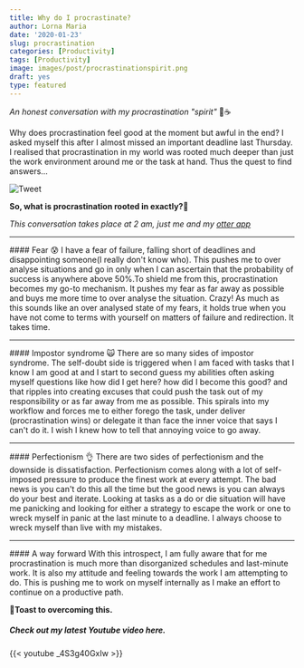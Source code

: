 ```yaml
---
title: Why do I procrastinate?
author: Lorna Maria
date: '2020-01-23'
slug: procrastination
categories: [Productivity]
tags: [Productivity]
image: images/post/procrastinationspirit.png
draft: yes
type: featured 
---
```

*An honest conversation with my procrastination "spirit"* 🐸☕️

Why does procrastination feel good at the moment but awful in the end? I asked myself this after I almost missed an important deadline last Thursday. I realised that procrastination in my world was rooted much deeper than just the work environment around me or the task at hand. Thus the quest to find answers…<br>

![Tweet](/images/post/procrastinationscreenshot.png) <br>

**So, what is procrastination rooted in exactly?**🤔

*This conversation takes place at 2 am, just me and my [otter app](https://otter.ai/)*
<hr>
#### Fear 😰
I have a fear of failure, falling short of deadlines and disappointing someone(I really don't know who). This pushes me to over analyse situations and go in only when I can ascertain that the probability of success is anywhere above 50%.To shield me from this,  procrastination becomes my go-to mechanism. It pushes my fear as far away as possible and buys me more time to over analyse the situation. Crazy! As much as this sounds like an over analysed state of my fears, it holds true when you have not come to terms with yourself on matters of failure and redirection. It takes time.
<hr>
#### Impostor syndrome 🙀
There are so many sides of impostor syndrome. The self-doubt side is triggered when I am faced with tasks that I know I am good at and I start to second guess my abilities often asking myself questions like how did I get here? how did I become this good? and that ripples into creating excuses that could push the task out of my responsibility or as far away from me as possible. This spirals into my workflow and forces me to either forego the task, under deliver (procrastination wins) or delegate it than face the inner voice that says I can't do it. I wish I knew how to tell that annoying voice to go away.
<hr>
#### Perfectionism 👌
There are two sides of perfectionism and the downside is dissatisfaction. Perfectionism comes along with a lot of self-imposed pressure to produce the finest work at every attempt. The bad news is you can't do this all the time but the good news is you can always do your best and iterate. Looking at tasks as a do or die situation will have me panicking and looking for either a strategy to escape the work or one to wreck myself in panic at the last minute to a deadline. I always choose to wreck myself than live with my mistakes.
<hr>
#### A way forward
With this introspect, I am fully aware that for me procrastination is much more than disorganized schedules and last-minute work. It is also my attitude and feeling towards the work I am attempting to do. This is pushing me to work on myself internally as I make an effort to continue on a productive path.

**🥂Toast to overcoming this.**

##### Check out my latest Youtube video here.
{{< youtube _4S3g40GxIw >}}


